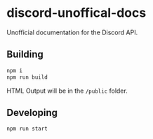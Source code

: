 # discord-unoffical-docs

Unofficial documentation for the Discord API.

## Building

```bash
npm i
npm run build
```

HTML Output will be in the `/public` folder.

## Developing

```bash
npm run start
```
